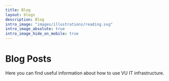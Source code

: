 ```yaml
---
title: Blog
layout: blogs
description: Blog
intro_image: "images/illustrations/reading.svg"
intro_image_absolute: true
intro_image_hide_on_mobile: true
---
```


# Blog Posts 

Here you can find useful information about how to use VU IT infrastructure.